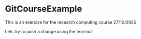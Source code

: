 # GitCourseExample
This is an exercise for the research computing course 27/10/2020

Lets try to push a change using the terminal
